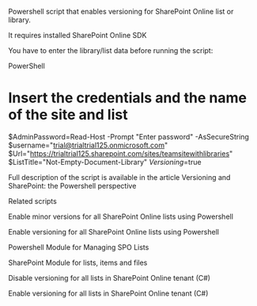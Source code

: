 Powershell script that enables versioning for SharePoint Online list or library.

 

 

It requires installed  SharePoint Online SDK 

You have to enter the library/list data before running the script:

 

PowerShell
# Insert the credentials and the name of the site and list 
$AdminPassword=Read-Host -Prompt "Enter password" -AsSecureString 
$username="trial@trialtrial125.onmicrosoft.com" 
$Url="https://trialtrial125.sharepoint.com/sites/teamsitewithlibraries" 
$ListTitle="Not-Empty-Document-Library" 
$Versioning=$true 
 
 

 

Full description of the script is available in the article  Versioning and SharePoint: the Powershell perspective

 

 

Related scripts
 

Enable minor versions for all SharePoint Online lists using Powershell

Enable versioning for all SharePoint Online lists using Powershell

Powershell Module for Managing SPO Lists

SharePoint Module for lists, items and files

Disable versioning for all lists in SharePoint Online tenant (C#)

Enable versioning for all lists in SharePoint Online tenant (C#)
